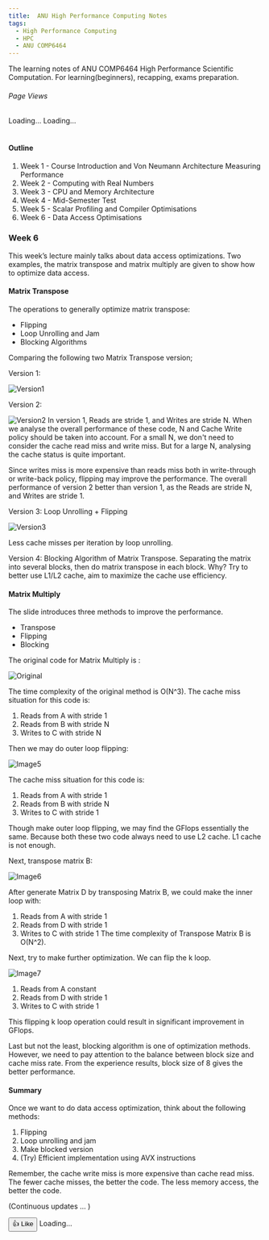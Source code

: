 ```yaml
---
title:  ANU High Performance Computing Notes
tags:
  - High Performance Computing
  - HPC
  - ANU COMP6464
---
```


The learning notes of ANU COMP6464 High Performance Scientific Computation.
For learning(beginners), recapping, exams preparation.

<!--more-->

<div class="page-views-container">
        <h6>Page Views</h6>
        <span id="page-views-today">Loading...</span>
        <span id="page-views">Loading...</span>
</div>
<br>

#### Outline
1. Week 1 - Course Introduction and Von Neumann Architecture Measuring Performance
2. Week 2 - Computing with Real Numbers
3. Week 3 - CPU and Memory Architecture
4. Week 4 - Mid-Semester Test
5. Week 5 - Scalar Profiling and Compiler Optimisations
6. Week 6 - Data Access Optimisations


### Week 6
This week’s lecture mainly talks about data access optimizations. Two examples, the matrix transpose and matrix multiply
are given to show how to optimize data access.

#### Matrix Transpose
The operations to generally optimize matrix transpose:
- Flipping
- Loop Unrolling and Jam
- Blocking Algorithms

Comparing the following two Matrix Transpose version;

Version 1:

![Version1](https://github.com/TommyGong08/tommygong08.github.io/blob/main/_posts/figs/0909/1.jpg?raw=true)

Version 2:

![Version2](https://github.com/TommyGong08/tommygong08.github.io/blob/main/_posts/figs/0909/2.jpg?raw=true)
In version 1, Reads are stride 1, and Writes are stride N.
When we analyse the overall performance of these code, N and Cache Write policy should be taken into account.
For a small N, we don't need to consider the cache read miss and write miss. But for a large N, analysing the cache status is quite important.

Since writes miss is more expensive than reads miss both in write-through or write-back policy, flipping  may improve the performance. 
The overall performance of version 2 better than version 1, as the Reads are stride N, and Writes are stride 1.

Version 3: Loop Unrolling + Flipping

![Version3](https://github.com/TommyGong08/tommygong08.github.io/blob/main/_posts/figs/0909/3.jpg?raw=true)

Less cache misses per iteration by loop unrolling.

Version 4: Blocking Algorithm of Matrix Transpose.
Separating the matrix into several blocks, then do matrix transpose in each block.
Why? Try to better use L1/L2 cache, aim to maximize the cache use efficiency.


#### Matrix Multiply
The slide introduces three methods to improve the performance.
- Transpose
- Flipping
- Blocking

The original code for Matrix Multiply is :

![Original](https://github.com/TommyGong08/tommygong08.github.io/blob/main/_posts/figs/0909/4.jpg?raw=true)

The time complexity of the original method is O(N^3).
The cache miss situation for this code is:
1. Reads from A with stride 1
2. Reads from B with stride N
3. Writes to C with stride N

Then we may do outer loop flipping:

![Image5](https://github.com/TommyGong08/tommygong08.github.io/blob/main/_posts/figs/0909/5.jpg?raw=true)

The cache miss situation for this code is:
1. Reads from A with stride 1
2. Reads from B with stride N
3. Writes to C with stride 1

Though make outer loop flipping, we may find the GFlops essentially the same. Because both these two code always need to
 use L2 cache. L1 cache is not enough.

Next, transpose matrix B:

![Image6](https://github.com/TommyGong08/tommygong08.github.io/blob/main/_posts/figs/0909/6.jpg?raw=true)

After generate Matrix D by transposing Matrix B, we could make the inner loop with:
1. Reads from A with stride 1
2. Reads from D with stride 1
3. Writes to C with stride 1
The time complexity of Transpose Matrix B is O(N^2).

Next, try to make further optimization. We can flip the k loop.

![Image7](https://github.com/TommyGong08/tommygong08.github.io/blob/main/_posts/figs/0909/7.jpg?raw=true)

1. Reads from A constant
2. Reads from D with stride 1
3. Writes to C with stride 1

This flipping k loop operation could result in significant improvement in GFlops.


Last but not the least, blocking algorithm is one of optimization methods. However, we need to pay attention to the balance 
between block size and cache miss rate. From the experience results, block size of 8 gives the better performance.


#### Summary
Once we want to do data access optimization, think about the following methods:
1. Flipping
2. Loop unrolling and jam
3. Make blocked version
4. (Try) Efficient implementation using AVX instructions

Remember, the cache write miss is more expensive than cache read miss. 
The fewer cache misses, the better the code. The less memory access, the better the code.




(Continuous updates ... )


<body data-article-id="post-comp6464-HPC-notes">
</body>

<div class="like-button-container">
    <button id="like-button" onclick="incrementLike()">👍 Like</button>
    <span id="like-count">Loading...</span>
</div>
